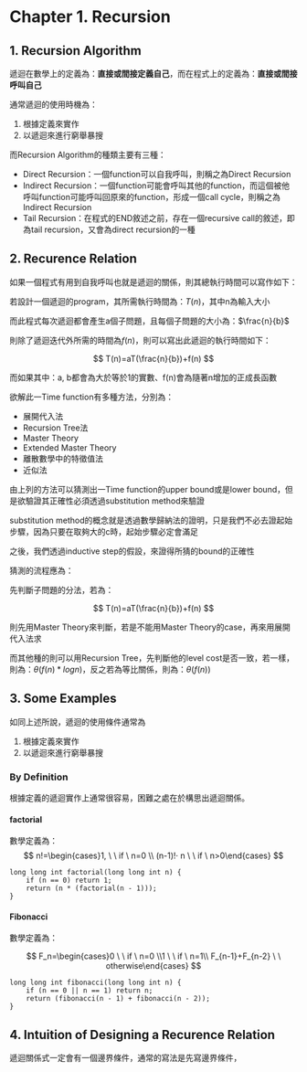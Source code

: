 # Chapter 1. Recursion

## 1. Recursion Algorithm

遞迴在數學上的定義為：**直接或間接定義自己**，而在程式上的定義為：**直接或間接呼叫自己**

通常遞迴的使用時機為：

1. 根據定義來實作
2. 以遞迴來進行窮舉暴搜

而Recursion Algorithm的種類主要有三種：

- Direct Recursion：一個function可以自我呼叫，則稱之為Direct Recursion
- Indirect Recursion：一個function可能會呼叫其他的function，而這個被他呼叫function可能呼叫回原來的function，形成一個call cycle，則稱之為Indirect Recursion
- Tail Recursion：在程式的END敘述之前，存在一個recursive call的敘述，即為tail recursion，又會為direct recursion的一種

## 2. Recurence Relation

如果一個程式有用到自我呼叫也就是遞迴的關係，則其總執行時間可以寫作如下：

若設計一個遞迴的program，其所需執行時間為：$T(n)$，其中n為輸入大小

而此程式每次遞迴都會產生a個子問題，且每個子問題的大小為：$\frac{n}{b}$

則除了遞迴迭代外所需的時間為$f(n)$，則可以寫出此遞迴的執行時間如下：

$$
T(n)=aT(\frac{n}{b})+f(n)
$$

而如果其中：a, b都會為大於等於1的實數、f(n)會為隨著n增加的正成長函數

欲解此一Time function有多種方法，分別為：

- 展開代入法
- Recursion Tree法
- Master Theory
- Extended Master Theory
- 離散數學中的特徵值法
- 近似法

由上列的方法可以猜測出一Time function的upper bound或是lower bound，但是欲驗證其正確性必須透過substitution method來驗證

substitution method的概念就是透過數學歸納法的證明，只是我們不必去證起始步驟，因為只要在取夠大的c時，起始步驟必定會滿足

之後，我們透過inductive step的假設，來證得所猜的bound的正確性

猜測的流程應為：

先判斷子問題的分法，若為：

$$
T(n)=aT(\frac{n}{b})+f(n)
$$

則先用Master Theory來判斷，若是不能用Master Theory的case，再來用展開代入法求

而其他種的則可以用Recursion Tree，先判斷他的level cost是否一致，若一樣，則為：$\theta(f(n)*logn)$，反之若為等比關係，則為：$\theta(f(n))$

## 3. Some Examples

如同上述所說，遞迴的使用條件通常為

1. 根據定義來實作
2. 以遞迴來進行窮舉暴搜

### By Definition

根據定義的遞迴實作上通常很容易，困難之處在於構思出遞迴關係。

#### factorial

數學定義為：
$$
n!=\begin{cases}1, \ \ if \ n=0 \\ (n-1)!· n \ \ if \ n>0\end{cases}
$$

```
long long int factorial(long long int n) {
	if (n == 0) return 1;
	return (n * (factorial(n - 1)));
}
```

#### Fibonacci

數學定義為：

$$
F_n=\begin{cases}0 \ \ if \ n=0 \\1 \ \ if \ n=1\\ F_{n-1}+F_{n-2} \ \ otherwise\end{cases}
$$

```
long long int fibonacci(long long int n) {
	if (n == 0 || n == 1) return n;
	return (fibonacci(n - 1) + fibonacci(n - 2));
}
```

## 4. Intuition of Designing a Recurence Relation

遞迴關係式一定會有一個邊界條件，通常的寫法是先寫邊界條件， 